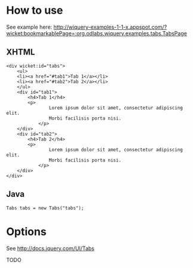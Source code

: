 # How to use #

See example here: http://wiquery-examples-1-1-x.appspot.com/?wicket:bookmarkablePage=:org.odlabs.wiquery.examples.tabs.TabsPage

## XHTML ##

```
<div wicket:id="tabs"> 
    <ul> 
	<li><a href="#tab1">Tab 1</a></li> 
	<li><a href="#tab2">Tab 2</a></li>  
    </ul> 
    <div id="tab1"> 
        <h4>Tab 1</h4> 
	    <p> 
	            Lorem ipsum dolor sit amet, consectetur adipiscing elit.  
	            Morbi facilisis porta nisi. 
            </p> 
    </div> 
    <div id="tab2"> 
        <h4>Tab 2</h4> 
	    <p> 
	            Lorem ipsum dolor sit amet, consectetur adipiscing elit.  
	            Morbi facilisis porta nisi. 
            </p> 
    </div> 
</div>
```

## Java ##

```
Tabs tabs = new Tabs("tabs");
```

# Options #

See http://docs.jquery.com/UI/Tabs

TODO